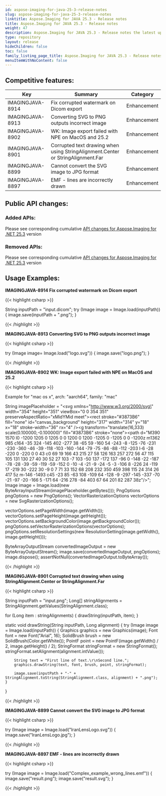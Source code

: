 ```yaml
---
id: aspose-imaging-for-java-25-3-release-notes
slug: aspose-imaging-for-java-25-3-release-notes
linktitle: Aspose.Imaging for JAVA 25.3 - Release notes
title: Aspose.Imaging for JAVA 25.3 - Release notes
weight: 47
description: Aspose.Imaging for JAVA 25.3 - Release notes the latest updates and fixes.
type: repository
layout: release
hideChildren: false
toc: false
family_listing_page_title: Aspose.Imaging for JAVA 25.3 - Release notes
menuItemWithNoContent: false
---
```


## Competitive features:


| **Key**         | **Summary**                                                                                                                                                              | **Category** |
|-----------------|--------------------------------------------------------------------------------------------------------------------------------------------------------------------------|--------------|
| IMAGINGJAVA-8914 | Fix corrupted watermark on Dicom export                                                                                                                                  | Enhancement      |
| IMAGINGJAVA-8913 | Converting SVG to PNG outputs incorrect image                                                                                                                                  | Enhancement      |
| IMAGINGJAVA-8902 | WK: Image export failed with NPE on MacOS and 25.2                                                                                                                                  | Enhancement      |
| IMAGINGJAVA-8901 | Corrupted text drawing when using StringAlignment.Center or StringAlignment.Far                                                                                                                                  | Enhancement      |
| IMAGINGJAVA-8899 | Cannot convert the SVG image to JPG format                                                                                                                                  | Enhancement      |
| IMAGINGJAVA-8897 | EMF - lines are incorrectly drawn                                                                                                                                  | Enhancement      |

## Public API changes:

### Added APIs:

Please see corresponding cumulative [API changes for Aspose.Imaging for .NET 25.3](https://releases.aspose.com/imaging/net/release-notes/2025/aspose-imaging-for-net-25-3-release-notes/) version

### Removed APIs:

Please see corresponding cumulative [API changes for Aspose.Imaging for .NET 25.3](https://releases.aspose.com/imaging/net/release-notes/2025/aspose-imaging-for-net-25-3-release-notes/) version

## Usage Examples:

**IMAGINGJAVA-8914 Fix corrupted watermark on Dicom export**

{{< highlight csharp >}}

String inputPath = "input.dicom";
try (Image image = Image.load(inputPath))
{
   image.save(inputPath + ".png");
}

{{< /highlight >}}

**IMAGINGJAVA-8913 Converting SVG to PNG outputs incorrect image**

{{< highlight csharp >}}

try (Image image= Image.load("logo.svg"))
{
    image.save("logo.png");
}

{{< /highlight >}}

**IMAGINGJAVA-8902 WK: Image export failed with NPE on MacOS and 25.2**

{{< highlight csharp >}}

Example for "mac os x", arch: "aarch64", family: "mac"

String imagePlaceholder = "<svg xmlns=\"http://www.w3.org/2000/svg\" width=\"354\" height=\"351\" viewBox=\"0 0 354 351\" preserveAspectRatio=\"xMidYMid meet\"><g><rect stroke=\"#3873B6\" fill=\"none\" id=\"canvas_background\" height=\"317\" width=\"314\" y=\"18\" x=\"18\" stroke-width=\"36\" rx=\"4\" /><g transform=\"translate(16,333) scale(0.100000,-0.100000)\" fill=\"#3873B6\" stroke=\"none\"><path d=\"M390 1570 l0 -1200 1205 0 1205 0 0 1200 0 1200 -1205 0 -1205 0 0 -1200z m1362 985 c164 -35 324 -145 402 -277 38 -65 59 -160 54 -243 -8 -125 -76 -231 -230 -360 -46 -39 -118 -103 -160 -144 -79 -75 -86 -88 -112 -203 l-6 -28 -220 0 -220 0 0 43 c0 69 19 166 43 215 27 58 126 163 257 272 56 47 115 105 131 130 27 40 30 52 27 103 -7 103 -50 137 -172 137 -96 0 -148 -22 -187 -78 -28 -39 -59 -119 -59 -152 0 -10 -4 -21 -9 -24 -5 -3 -106 8 -226 24 -119 17 -219 30 -222 30 -9 0 7 71 33 152 68 208 232 350 459 398 115 24 314 26 417 5z m-146 -1493 c45 -23 85 -63 108 -109 64 -128 -9 -297 -145 -337 -70 -21 -97 -20 -166 5 -171 64 -216 278 -84 403 67 64 201 82 287 38z\"/></g></g></svg>";
Image image = Image.load(new ByteArrayInputStream(imagePlaceholder.getBytes()));
PngOptions pngOptions = new PngOptions();
VectorRasterizationOptions vectorOptions = new SvgRasterizationOptions();

vectorOptions.setPageWidth(image.getWidth());
vectorOptions.setPageHeight(image.getHeight());
vectorOptions.setBackgroundColor(image.getBackgroundColor());
pngOptions.setVectorRasterizationOptions(vectorOptions);
pngOptions.setResolutionSettings(new ResolutionSetting(image.getWidth(), image.getHeight()));

ByteArrayOutputStream convertedImageOutput = new ByteArrayOutputStream();
image.save(convertedImageOutput, pngOptions);
image.dispose();
assertNotNull(convertedImageOutput.toByteArray());

{{< /highlight >}}

**IMAGINGJAVA-8901 Corrupted text drawing when using StringAlignment.Center or StringAlignment.Far**

{{< highlight csharp >}}

String inputPath = "input.png";
Long[] stringAlignments = StringAlignment.getValues(StringAlignment.class);

for (Long item : stringAlignments)
{
    drawString(inputPath, item);
}

static void drawString(String inputPath, Long alignment)
{
    try (Image image = Image.load(inputPath))
    {
        Graphics graphics = new Graphics(image);
        Font font = new Font("Arial", 16);
        SolidBrush brush = new SolidBrush(Color.getWhite());
        PointF point = new PointF(image.getWidth() / 2, image.getHeight() / 2);
        StringFormat stringFormat = new StringFormat();
        stringFormat.setAlignment(alignment.intValue());

        String text = "First line of text.\r\nSecond line.";
        graphics.drawString(text, font, brush, point, stringFormat);

        image.save(inputPath + "-" + StringAlignment.toString(StringAlignment.class, alignment) + ".png");
    }
}

{{< /highlight >}}

**IMAGINGJAVA-8899 Cannot convert the SVG image to JPG format**

{{< highlight csharp >}}

try (Image image = Image.load("IranLensLogo.svg"))
{
    image.save("IranLensLogo.jpg");
}

{{< /highlight >}}

**IMAGINGJAVA-8897 EMF - lines are incorrectly drawn**

{{< highlight csharp >}}

try (Image image = Image.load("Complex_example_wrong_lines.emf"))
{
    image.save("result.png");
    image.save("result.svg");
}

{{< /highlight >}}

